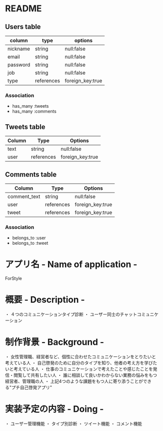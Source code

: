 # README

## Users table

| column   | type       | options          | 
| -------- | ---------- | ---------------- | 
| nickname | string     | null:false       | 
| email    | string     | null:false       | 
| password | string     | null:false       | 
| job      | string     | null:false       |
| type     | references | foreign_key:true | 

### Association

- has_many :tweets
- has_many :comments

## Tweets table

| Column | Type       | Options          | 
| ------ | ---------- | ---------------- | 
| text   | string     | null:false       | 
| user   | references | foreign_key:true | 

## Comments table

| Column       | Type       | Options          | 
| ------------ | ---------- | ---------------- | 
| comment_text | string     | null:false       | 
| user         | references | foreign_key:true | 
| tweet        | references | foreign_key:true | 

### Association

- belongs_to :user
- belongs_to :tweet



# アプリ名  - Name of application -

ForStyle

# 概要   - Description -

・ ４つのコミュニケーションタイプ診断
・ ユーザー同士のチャットコミュニケーション


# 制作背景 - Background -

・ 女性管理職、経営者など、個性に合わせたコミュニケーションをとりたいと考えている人
・ 自己啓発のために自分のタイプを知り、他者の考え方を学びたいと考えている人
・ 仕事のコミュニケーションで考えたことや感じたことを発信・閲覧して共有したい人
・ 誰に相談して良いかわからない業務の悩みをもつ経営者、管理職の人
・ 上記4つのような課題をもつ人に寄り添うことができる"プチ自己啓発アプリ"

# 実装予定の内容 - Doing - 

・ ユーザー管理機能
・ タイプ別診断
・ ツイート機能
・ コメント機能
